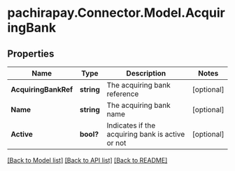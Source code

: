 
# pachirapay.Connector.Model.AcquiringBank

## Properties

Name | Type | Description | Notes
------------ | ------------- | ------------- | -------------
**AcquiringBankRef** | **string** | The acquiring bank reference | [optional] 
**Name** | **string** | The acquiring bank name | [optional] 
**Active** | **bool?** | Indicates if the acquiring bank is active or not | [optional] 

[[Back to Model list]](../README.md#documentation-for-models)
[[Back to API list]](../README.md#documentation-for-api-endpoints)
[[Back to README]](../README.md)

